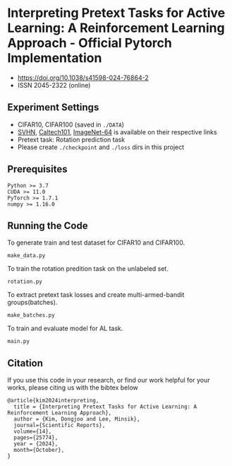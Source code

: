 # Interpreting Pretext Tasks for Active Learning: A Reinforcement Learning Approach - Official Pytorch Implementation
- https://doi.org/10.1038/s41598-024-76864-2
- ISSN 2045-2322 (online)

## Experiment Settings
- CIFAR10, CIFAR100 (saved in `./DATA`)
- [SVHN](http://ufldl.stanford.edu/housenumbers/), [Caltech101](https://data.caltech.edu/records/mzrjq-6wc02), [ImageNet-64](https://www.image-net.org/download.php) is available on their respective links
- Pretext task: Rotation prediction task
- Please create `./checkpoint` and `./loss` dirs in this project

## Prerequisites
```
Python >= 3.7
CUDA >= 11.0
PyTorch >= 1.7.1
numpy >= 1.16.0
```

## Running the Code
To generate train and test dataset for CIFAR10 and CIFAR100.
```
make_data.py
```
To train the rotation predition task on the unlabeled set.
```
rotation.py
```
To extract pretext task losses and create multi-armed-bandit groups(batches).
```
make_batches.py
```
To train and evaluate model for AL task.
```
main.py
```

## Citation
If you use this code in your research, or find our work helpful for your works, please citing us with the bibtex below
```
@article{kim2024interpreting,
  title = {Interpreting Pretext Tasks for Active Learning: A Reinforcement Learning Approach},
  author = {Kim, Dongjoo and Lee, Minsik},
  journal={Scientific Reports},
  volume={14},
  pages={25774},
  year = {2024},
  month={October},
}
```

